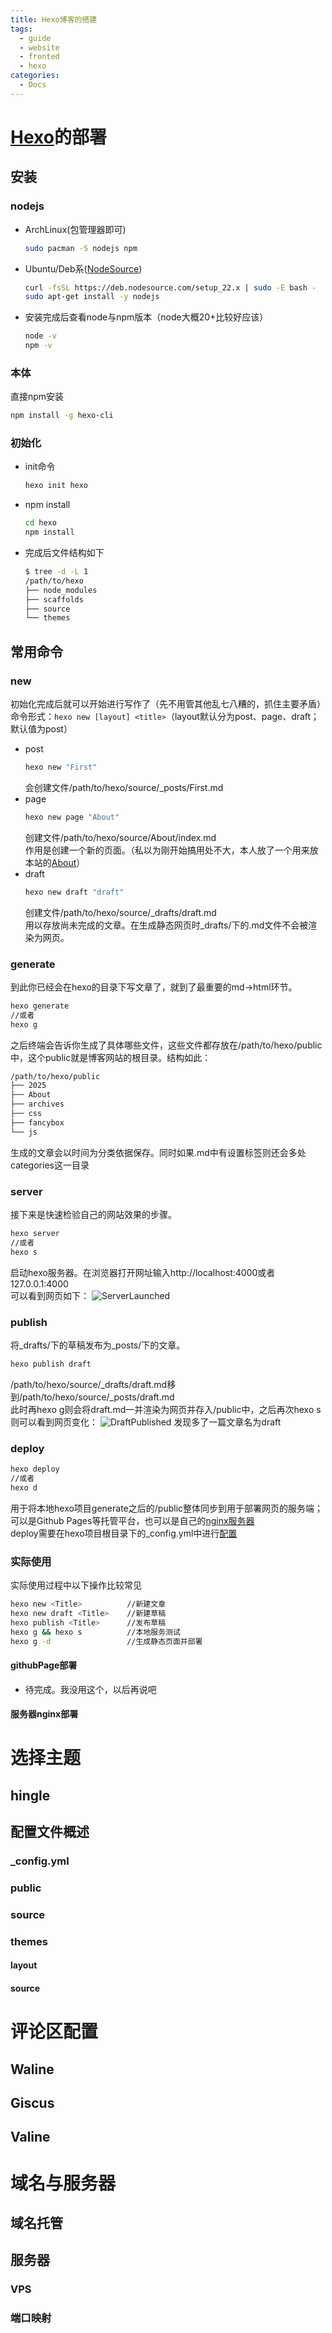 ```yaml
---
title: Hexo博客的搭建
tags:
  - guide
  - website
  - fronted
  - hexo
categories:
  - Docs
---
```


# [Hexo](https://hexo.io)的部署

## 安装

### nodejs

- ArchLinux(包管理器即可)
  ```sh
  sudo pacman -S nodejs npm
  ```
- Ubuntu/Deb系([NodeSource](https://nodesource.com/products/distributions))
  ```sh
  curl -fsSL https://deb.nodesource.com/setup_22.x | sudo -E bash -
  sudo apt-get install -y nodejs
  ```
- 安装完成后查看node与npm版本（node大概20+比较好应该）
  ```sh
  node -v
  npm -v
  ```

### 本体

直接npm安装

```sh
npm install -g hexo-cli
```

### 初始化

- init命令
  ```sh
  hexo init hexo
  ```
- npm install
  ```sh
  cd hexo
  npm install
  ```
- 完成后文件结构如下
  ```sh
  $ tree -d -L 1
  /path/to/hexo
  ├── node_modules
  ├── scaffolds
  ├── source
  └── themes
  ```

## 常用命令

### new

初始化完成后就可以开始进行写作了（先不用管其他乱七八糟的，抓住主要矛盾）<br>
命令形式：`hexo new [layout] <title>`（layout默认分为post、page、draft；默认值为post）<br>

- post
  ```sh
  hexo new "First"
  ```
  会创建文件/path/to/hexo/source/\_posts/First.md
- page
  ```sh
  hexo new page "About"
  ```
  创建文件/path/to/hexo/source/About/index.md<br>
  作用是创建一个新的页面。（私以为刚开始搞用处不大，本人放了一个用来放本站的[About](/about)）
- draft
  ```sh
  hexo new draft "draft"
  ```
  创建文件/path/to/hexo/source/\_drafts/draft.md<br>
  用以存放尚未完成的文章。在生成静态网页时\_drafts/下的.md文件不会被渲染为网页。

### generate

到此你已经会在hexo的目录下写文章了，就到了最重要的md->html环节。<br>

```sh
hexo generate
//或者
hexo g
```

之后终端会告诉你生成了具体哪些文件，这些文件都存放在/path/to/hexo/public中，这个public就是博客网站的根目录。结构如此：

```sh
/path/to/hexo/public
├── 2025
├── About
├── archives
├── css
├── fancybox
└── js
```

生成的文章会以时间为分类依据保存。同时如果.md中有设置标签则还会多处categories这一目录

### server

接下来是快速检验自己的网站效果的步骤。

```sh
hexo server
//或者
hexo s
```

启动hexo服务器。在浏览器打开网址输入http://localhost:4000或者127.0.0.1:4000<br>
可以看到网页如下：
![ServerLaunched](./Hexo博客的搭建/Hexo_Server1.png)

### publish

将\_drafts/下的草稿发布为\_posts/下的文章。

```sh
hexo publish draft
```

/path/to/hexo/source/\_drafts/draft.md移到/path/to/hexo/source/\_posts/draft.md<br>
此时再hexo g则会将draft.md一并渲染为网页并存入/public中，之后再次hexo s则可以看到网页变化：
![DraftPublished](./Hexo博客的搭建/Hexo_Server2.png)
发现多了一篇文章名为draft

### deploy

```sh
hexo deploy
//或者
hexo d
```

用于将本地hexo项目generate之后的/public整体同步到用于部署网页的服务端；可以是Github Pages等托管平台，也可以是自己的[nginx服务器](#服务器nginx部署)<br>
deploy需要在hexo项目根目录下的\_config.yml中进行[配置](#_config.yml)<br>

### 实际使用

实际使用过程中以下操作比较常见

```sh
hexo new <Title>          //新建文章
hexo new draft <Title>    //新建草稿
hexo publish <Title>      //发布草稿
hexo g && hexo s          //本地服务测试
hexo g -d                 //生成静态页面并部署
```

#### githubPage部署

- 待完成。我没用这个，以后再说吧

#### 服务器nginx部署

# 选择主题

## hingle

## 配置文件概述

### \_config.yml

### public

### source

### themes

#### layout

#### source

# 评论区配置

## Waline

## Giscus

## Valine

# 域名与服务器

## 域名托管

## 服务器

### VPS

### 端口映射
